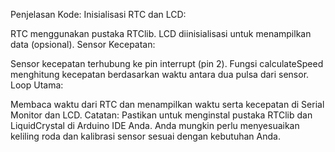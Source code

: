 Penjelasan Kode:
Inisialisasi RTC dan LCD:

RTC menggunakan pustaka RTClib.
LCD diinisialisasi untuk menampilkan data (opsional).
Sensor Kecepatan:

Sensor kecepatan terhubung ke pin interrupt (pin 2).
Fungsi calculateSpeed menghitung kecepatan berdasarkan waktu antara dua pulsa dari sensor.
Loop Utama:

Membaca waktu dari RTC dan menampilkan waktu serta kecepatan di Serial Monitor dan LCD.
Catatan:
Pastikan untuk menginstal pustaka RTClib dan LiquidCrystal di Arduino IDE Anda.
Anda mungkin perlu menyesuaikan keliling roda dan kalibrasi sensor sesuai dengan kebutuhan Anda.
